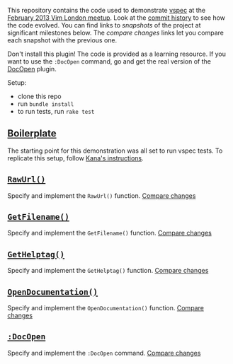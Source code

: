 This repository contains the code used to demonstrate [vspec][] at the [February 2013 Vim London meetup][meetup]. Look at the [commit history][commits] to see how the code evolved. You can find links to *snapshots* of the project at significant milestones below. The *compare changes* links let you compare each snapshot with the previous one.

Don't install this plugin! The code is provided as a learning resource. If you want to use the `:DocOpen` command, go and get the real version of the [DocOpen][] plugin.

Setup:

* clone this repo
* run `bundle install`
* to run tests, run `rake test`

## [Boilerplate][01]

The starting point for this demonstration was all set to run vspec tests. To replicate this setup, follow [Kana's instructions][vspec-setup].

## [`RawUrl()`][02]

Specify and implement the `RawUrl()` function. [Compare changes][01-02]

## [`GetFilename()`][03]

Specify and implement the `GetFilename()` function. [Compare changes][02-03]

## [`GetHelptag()`][04]

Specify and implement the `GetHelptag()` function. [Compare changes][03-04]

## [`OpenDocumentation()`][05]

Specify and implement the `OpenDocumentation()` function. [Compare changes][04-05]

## [`:DocOpen`][06]

Specify and implement the `:DocOpen` command. [Compare changes][05-06]


[01]: https://github.com/VimLondon/vspec-demo/tree/01_boilerplate
[02]: https://github.com/VimLondon/vspec-demo/tree/02_generate_url
[03]: https://github.com/VimLondon/vspec-demo/tree/03_get_filename
[04]: https://github.com/VimLondon/vspec-demo/tree/04_get_helptag
[05]: https://github.com/VimLondon/vspec-demo/tree/05_open_doc_url
[06]: https://github.com/VimLondon/vspec-demo/tree/06_create_DocOpen_command

[01-02]: https://github.com/VimLondon/vspec-demo/compare/01_boilerplate...02_generate_url
[02-03]: https://github.com/VimLondon/vspec-demo/compare/02_generate_url...03_get_filename
[03-04]: https://github.com/VimLondon/vspec-demo/compare/03_get_filename...04_get_helptag
[04-05]: https://github.com/VimLondon/vspec-demo/compare/04_get_helptag...05_open_doc_url
[05-06]: https://github.com/VimLondon/vspec-demo/compare/05_open_doc_url...06_create_DocOpen_command

[vspec-setup]: http://whileimautomaton.net/2013/02/13211500
[vspec]: https://github.com/kana/vim-vspec
[meetup]: http://www.meetup.com/Vim-London/events/102114102/
[DocOpen]: https://github.com/nelstrom/vim-docopen
[commits]: https://github.com/VimLondon/vspec-demo/commits/master
